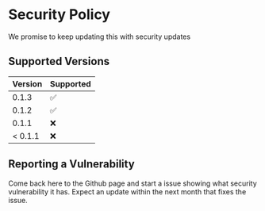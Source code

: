 # Security Policy

We promise to keep updating this with security updates

## Supported Versions

| Version | Supported          |
| ------- | ------------------ |
| 0.1.3   | :white_check_mark: |
| 0.1.2   | :white_check_mark: |
| 0.1.1   | :x: |
| < 0.1.1   | :x: |

## Reporting a Vulnerability

Come back here to the Github page and start a issue showing what security vulnerability it has. Expect an update within the next month that fixes the issue.
